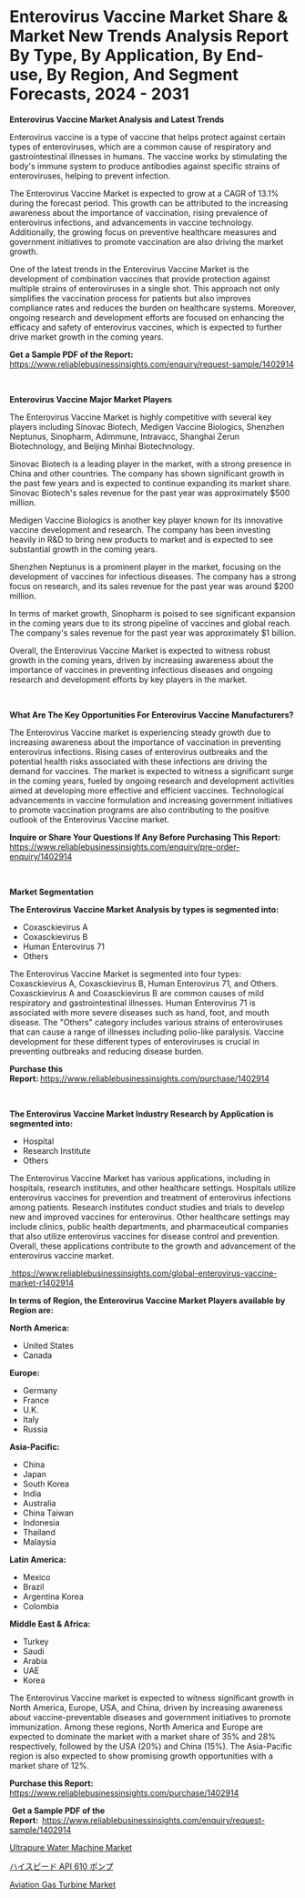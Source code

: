 <p><h1>Enterovirus Vaccine Market Share & Market New Trends Analysis Report By Type, By Application, By End-use, By Region, And Segment Forecasts, 2024 - 2031</h1></p><p><strong>Enterovirus Vaccine Market Analysis and Latest Trends</strong></p>
<p><p>Enterovirus vaccine is a type of vaccine that helps protect against certain types of enteroviruses, which are a common cause of respiratory and gastrointestinal illnesses in humans. The vaccine works by stimulating the body's immune system to produce antibodies against specific strains of enteroviruses, helping to prevent infection.</p><p>The Enterovirus Vaccine Market is expected to grow at a CAGR of 13.1% during the forecast period. This growth can be attributed to the increasing awareness about the importance of vaccination, rising prevalence of enterovirus infections, and advancements in vaccine technology. Additionally, the growing focus on preventive healthcare measures and government initiatives to promote vaccination are also driving the market growth.</p><p>One of the latest trends in the Enterovirus Vaccine Market is the development of combination vaccines that provide protection against multiple strains of enteroviruses in a single shot. This approach not only simplifies the vaccination process for patients but also improves compliance rates and reduces the burden on healthcare systems. Moreover, ongoing research and development efforts are focused on enhancing the efficacy and safety of enterovirus vaccines, which is expected to further drive market growth in the coming years.</p></p>
<p><strong>Get a Sample PDF of the Report:&nbsp;</strong> <a href="https://www.reliablebusinessinsights.com/enquiry/request-sample/1402914">https://www.reliablebusinessinsights.com/enquiry/request-sample/1402914</a></p>
<p>&nbsp;</p>
<p><strong>Enterovirus Vaccine Major Market Players</strong></p>
<p><p>The Enterovirus Vaccine Market is highly competitive with several key players including Sinovac Biotech, Medigen Vaccine Biologics, Shenzhen Neptunus, Sinopharm, Adimmune, Intravacc, Shanghai Zerun Biotechnology, and Beijing Minhai Biotechnology. </p><p>Sinovac Biotech is a leading player in the market, with a strong presence in China and other countries. The company has shown significant growth in the past few years and is expected to continue expanding its market share. Sinovac Biotech's sales revenue for the past year was approximately $500 million.</p><p>Medigen Vaccine Biologics is another key player known for its innovative vaccine development and research. The company has been investing heavily in R&D to bring new products to market and is expected to see substantial growth in the coming years. </p><p>Shenzhen Neptunus is a prominent player in the market, focusing on the development of vaccines for infectious diseases. The company has a strong focus on research, and its sales revenue for the past year was around $200 million.</p><p>In terms of market growth, Sinopharm is poised to see significant expansion in the coming years due to its strong pipeline of vaccines and global reach. The company's sales revenue for the past year was approximately $1 billion.</p><p>Overall, the Enterovirus Vaccine Market is expected to witness robust growth in the coming years, driven by increasing awareness about the importance of vaccines in preventing infectious diseases and ongoing research and development efforts by key players in the market.</p></p>
<p>&nbsp;</p>
<p><strong>What Are The Key Opportunities For Enterovirus Vaccine Manufacturers?</strong></p>
<p><p>The Enterovirus Vaccine market is experiencing steady growth due to increasing awareness about the importance of vaccination in preventing enterovirus infections. Rising cases of enterovirus outbreaks and the potential health risks associated with these infections are driving the demand for vaccines. The market is expected to witness a significant surge in the coming years, fueled by ongoing research and development activities aimed at developing more effective and efficient vaccines. Technological advancements in vaccine formulation and increasing government initiatives to promote vaccination programs are also contributing to the positive outlook of the Enterovirus Vaccine market.</p></p>
<p><strong>Inquire or Share Your Questions If Any Before Purchasing This Report:</strong> <a href="https://www.reliablebusinessinsights.com/enquiry/pre-order-enquiry/1402914">https://www.reliablebusinessinsights.com/enquiry/pre-order-enquiry/1402914</a></p>
<p>&nbsp;</p>
<p><strong>Market Segmentation</strong></p>
<p><strong>The Enterovirus Vaccine Market Analysis by types is segmented into:</strong></p>
<p><ul><li>Coxasckievirus A</li><li>Coxasckievirus B</li><li>Human Enterovirus 71</li><li>Others</li></ul></p>
<p><p>The Enterovirus Vaccine Market is segmented into four types: Coxasckievirus A, Coxasckievirus B, Human Enterovirus 71, and Others. Coxasckievirus A and Coxasckievirus B are common causes of mild respiratory and gastrointestinal illnesses. Human Enterovirus 71 is associated with more severe diseases such as hand, foot, and mouth disease. The "Others" category includes various strains of enteroviruses that can cause a range of illnesses including polio-like paralysis. Vaccine development for these different types of enteroviruses is crucial in preventing outbreaks and reducing disease burden.</p></p>
<p><strong>Purchase this Report:&nbsp;</strong><a href="https://www.reliablebusinessinsights.com/purchase/1402914">https://www.reliablebusinessinsights.com/purchase/1402914</a></p>
<p>&nbsp;</p>
<p><strong>The Enterovirus Vaccine Market Industry Research by Application is segmented into:</strong></p>
<p><ul><li>Hospital</li><li>Research Institute</li><li>Others</li></ul></p>
<p><p>The Enterovirus Vaccine Market has various applications, including in hospitals, research institutes, and other healthcare settings. Hospitals utilize enterovirus vaccines for prevention and treatment of enterovirus infections among patients. Research institutes conduct studies and trials to develop new and improved vaccines for enterovirus. Other healthcare settings may include clinics, public health departments, and pharmaceutical companies that also utilize enterovirus vaccines for disease control and prevention. Overall, these applications contribute to the growth and advancement of the enterovirus vaccine market.</p></p>
<p><a href="https://www.reliablebusinessinsights.com/global-enterovirus-vaccine-market-r1402914">&nbsp;https://www.reliablebusinessinsights.com/global-enterovirus-vaccine-market-r1402914</a></p>
<p><strong>In terms of Region, the Enterovirus Vaccine Market Players available by Region are:</strong></p>
<p>
    <p> <strong> North America: </strong>
        <ul>
            <li>United States</li>
            <li>Canada</li>
        </ul>
        </p> 
    <p> <strong> Europe: </strong>
        <ul>
            <li>Germany</li>
            <li>France</li>
            <li>U.K.</li>
            <li>Italy</li>
            <li>Russia</li>
        </ul>
        </p> 
    <p> <strong> Asia-Pacific: </strong>
        <ul>
            <li>China</li>
            <li>Japan</li>
            <li>South Korea</li>
            <li>India</li>
            <li>Australia</li>
            <li>China Taiwan</li>
            <li>Indonesia</li>
            <li>Thailand</li>
            <li>Malaysia</li>
        </ul>
        </p> 
    <p> <strong> Latin America: </strong>
        <ul>
            <li>Mexico</li>
            <li>Brazil</li>
            <li>Argentina Korea</li>
            <li>Colombia</li>
        </ul>
        </p> 
    <p> <strong> Middle East & Africa: </strong>
        <ul>
            <li>Turkey</li>
            <li>Saudi</li>
            <li>Arabia</li>
            <li>UAE</li>
            <li>Korea</li>
        </ul>
    </p>
    </p>
<p><p>The Enterovirus Vaccine market is expected to witness significant growth in North America, Europe, USA, and China, driven by increasing awareness about vaccine-preventable diseases and government initiatives to promote immunization. Among these regions, North America and Europe are expected to dominate the market with a market share of 35% and 28% respectively, followed by the USA (20%) and China (15%). The Asia-Pacific region is also expected to show promising growth opportunities with a market share of 12%.</p></p>
<p><strong>Purchase this Report: </strong><a href="https://www.reliablebusinessinsights.com/purchase/1402914">https://www.reliablebusinessinsights.com/purchase/1402914</a></p>
<p>&nbsp;<strong>Get a Sample PDF of the Report:&nbsp;&nbsp;</strong><a href="https://www.reliablebusinessinsights.com/enquiry/request-sample/1402914">https://www.reliablebusinessinsights.com/enquiry/request-sample/1402914</a></p>
<p><strong></strong></p>
<p><p><a href="https://www.linkedin.com/pulse/ultrapure-water-machine-market-trends-analysis-forecasted-lkg4e">Ultrapure Water Machine Market</a></p><p><a href="https://github.com/JoanaNitzsche/Market-Research-Report-List-1/blob/main/2160931114174.md">ハイスピード API 610 ポンプ</a></p><p><a href="https://www.linkedin.com/pulse/aviation-gas-turbine-market-outlook-industry-overview-forecast-zukse">Aviation Gas Turbine Market</a></p></p>